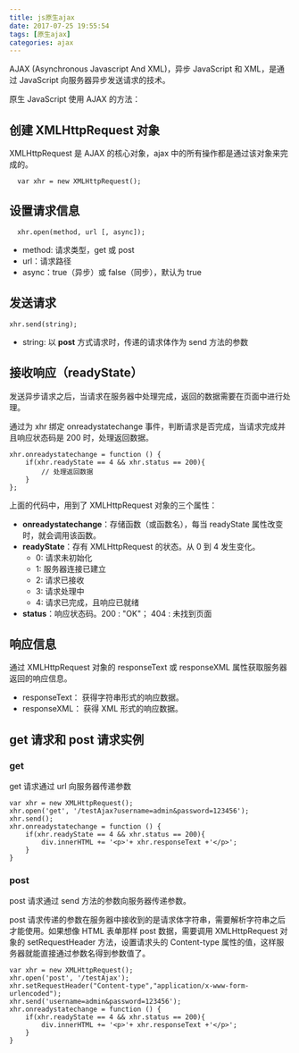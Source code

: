 ```yaml
---
title: js原生ajax
date: 2017-07-25 19:55:54
tags: [原生ajax]
categories: ajax
---
```


AJAX (Asynchronous Javascript And XML)，异步 JavaScript 和 XML，是通过 JavaScript 向服务器异步发送请求的技术。

原生 JavaScript 使用 AJAX 的方法：
<!--more-->

## 创建 XMLHttpRequest 对象

XMLHttpRequest 是 AJAX 的核心对象，ajax 中的所有操作都是通过该对象来完成的。

      var xhr = new XMLHttpRequest();

## 设置请求信息

      xhr.open(method, url [, async]);

* method: 请求类型，get 或 post
* url：请求路径
* async：true（异步）或 false（同步），默认为 true

## 发送请求

    xhr.send(string);

* string: 以 **post** 方式请求时，传递的请求体作为 send 方法的参数

## 接收响应（readyState）

发送异步请求之后，当请求在服务器中处理完成，返回的数据需要在页面中进行处理。

通过为 xhr 绑定 onreadystatechange 事件，判断请求是否完成，当请求完成并且响应状态码是 200 时，处理返回数据。

    xhr.onreadystatechange = function () {
        if(xhr.readyState == 4 && xhr.status == 200){
            // 处理返回数据
        }
    };

上面的代码中，用到了 XMLHttpRequest 对象的三个属性：
* **onreadystatechange**：存储函数（或函数名），每当 readyState 属性改变时，就会调用该函数。
* **readyState**：存有 XMLHttpRequest 的状态。从 0 到 4 发生变化。
    - 0: 请求未初始化 
    - 1: 服务器连接已建立 
    - 2: 请求已接收 
    - 3: 请求处理中 
    - 4: 请求已完成，且响应已就绪 
* **status**：响应状态码。200 : "OK"； 404 : 未找到页面

## 响应信息

通过 XMLHttpRequest 对象的 responseText 或 responseXML 属性获取服务器返回的响应信息。
* responseText： 获得字符串形式的响应数据。 
* responseXML： 获得 XML 形式的响应数据。 

## get 请求和 post 请求实例

### get

get 请求通过 url 向服务器传递参数

```
var xhr = new XMLHttpRequest();
xhr.open('get', '/testAjax?username=admin&password=123456');
xhr.send();
xhr.onreadystatechange = function () {
    if(xhr.readyState == 4 && xhr.status == 200){
        div.innerHTML += '<p>'+ xhr.responseText +'</p>';
    }
}
```

### post

post 请求通过 send 方法的参数向服务器传递参数。

post 请求传递的参数在服务器中接收到的是请求体字符串，需要解析字符串之后才能使用。如果想像 HTML 表单那样 post 数据，需要调用 XMLHttpRequest 对象的 setRequestHeader 方法，设置请求头的 Content-type 属性的值，这样服务器就能直接通过参数名得到参数值了。

```
var xhr = new XMLHttpRequest();
xhr.open('post', '/testAjax');
xhr.setRequestHeader("Content-type","application/x-www-form-urlencoded");
xhr.send('username=admin&password=123456');
xhr.onreadystatechange = function () {
    if(xhr.readyState == 4 && xhr.status == 200){
        div.innerHTML += '<p>'+ xhr.responseText +'</p>';
    }
}
```
